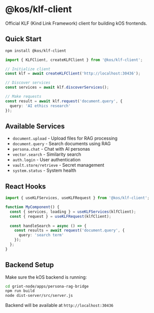 # @kos/klf-client

Official KLF (Kind Link Framework) client for building kOS frontends.

## Quick Start

```bash
npm install @kos/klf-client
```

```typescript
import { KLFClient, createKLFClient } from '@kos/klf-client';

// Initialize client
const klf = await createKLFClient('http://localhost:30436');

// Discover services
const services = await klf.discoverServices();

// Make requests
const result = await klf.request('document.query', { 
  query: 'AI ethics research' 
});
```

## Available Services

- `document.upload` - Upload files for RAG processing
- `document.query` - Search documents using RAG
- `persona.chat` - Chat with AI personas  
- `vector.search` - Similarity search
- `auth.login` - User authentication
- `vault.store/retrieve` - Secret management
- `system.status` - System health

## React Hooks

```typescript
import { useKLFServices, useKLFRequest } from '@kos/klf-client';

function MyComponent() {
  const { services, loading } = useKLFServices(klfClient);
  const { request } = useKLFRequest(klfClient);
  
  const handleSearch = async () => {
    const results = await request('document.query', { 
      query: 'search term' 
    });
  };
}
```

## Backend Setup

Make sure the kOS backend is running:

```bash
cd griot-node/apps/persona-rag-bridge
npm run build
node dist-server/src/server.js
```

Backend will be available at `http://localhost:30436`
